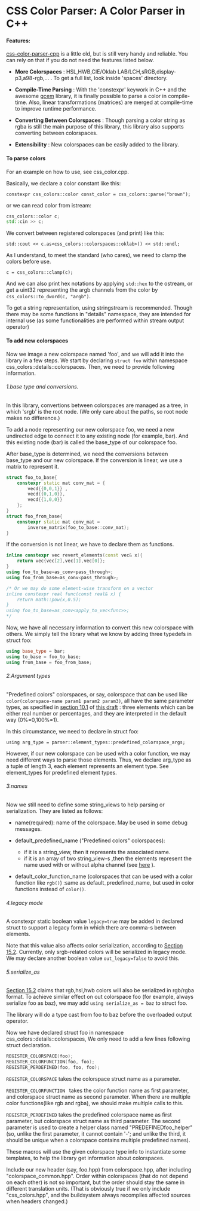 # CSS Color Parser: A Color Parser in C++

#### Features:

[css-color-parser-cpp](https://github.com/mapbox/css-color-parser-cpp) is a little old, but is still very handy and reliable. You can rely on that if you do not need the features listed below.

* **More Colorspaces** : HSL,HWB,CIE/Oklab LAB/LCH,sRGB,display-p3,a98-rgb,... . To get a full list, look inside 'spaces' directory.

* __Compile-Time Parsing__ : With the 'constexpr' keywork in C++ and the awesome [gcem](https://github.com/kthohr/gcem) library, it is finally possible to parse a color in compile-time. Also, linear transformations (matrices) are merged at compile-time to improve runtime performance.

* __Converting Between Colorspaces__ : Though parsing a color string as rgba is still the main purpose of this library, this library also supports converting between colorspaces.

* __Extensibility__ : New colorspaces can be easily added to the library. 



#### To parse colors

For an example on how to use, see css_color.cpp.



Basically, we declare a color constant  like this:

`constexpr css_colors::color const_color = css_colors::parse("brown");`

or we can read color from istream:

```C++
css_colors::color c;
std::cin >> c;
```

We convert between registered colorspaces (and print) like this:

`std::cout << c.as<css_colors::colorspaces::oklab>() << std::endl;`

As I understand, to meet the standard (who cares), we need to clamp the colors before use.

`c = css_colors::clamp(c);`



And we can also print hex notations by applying `std::hex`  to the ostream, or get a uint32 representing the argb channels from the color by `css_colors::to_dword(c, "argb")`.



To get a string representation, using stringstream is recommended. Though there may be some functions in "details" namespace, they are intended for internal use (as some functionalities are performed within stream output operator)



#### To add new colorspaces

Now we image a new colorspace named 'foo', and we will add it into the library in a few steps. We start by declaring `struct foo` within namespace css_colors:\:details::colorspaces. Then, we need to provide following information.

###### 1.base type and conversions.

In this library, convertions between colorspaces are managed as a tree, in which 'srgb' is the root node. (We only care about the paths, so root node makes no difference.)

To add a node representing our new colorspace foo, we need a new undirected edge to connect it to any existing node (for example, bar). And this existing node (bar) is called the base_type of our colorspace foo.

After base_type is determined, we need the conversions between base_type and our new colorspace. If the conversion is linear, we use a matrix to represent it.

```c++
struct foo_to_base{
    constexpr static mat conv_mat = {
        vecd{{0,0,1}} ,
        vecd{{0,1,0}},
        vecd{{1,0,0}}
    };
}
struct foo_from_base{
    constexpr static mat conv_mat = 
        inverse_matrix(foo_to_base::conv_mat);
}
```

If the conversion is not linear, we have to declare them as functions.

```c++
inline constexpr vec revert_elements(const vec& x){
    return vec{vec[2],vec[1],vec[0]};
}
using foo_to_base=as_conv<pass_through>;
using foo_from_base=as_conv<pass_through>;

/* Or we may do some element-wise transform on a vector
inline constexpr real func(const real& x) {
    return math::pow(x,0.5);
}
using foo_to_base=as_conv<apply_to_vec<func>>;
*/
```

Now, we have all necessary information to convert this new colorspace with others. We simply tell the library what we know by adding three typedefs in struct foo:

```c++
using base_type = bar;
using to_base = foo_to_base;
using from_base = foo_from_base;
```





###### 2.Argument types

"Predefined colors" colorspaces, or say, colorspace that can be used like `color(colorspace-name param1 param2 param3)`, all have the same parameter types, as specified in [section 10.1](https://www.w3.org/TR/css-color-4/#color-function) of [this draft](https://www.w3.org/TR/css-color-4/) : three elements which can be either real number or percentages, and they are interpreted in the default way (0%=0,100%=1). 

In this circumstance, we need to declare in struct foo:

`using arg_type = parser::element_types::predefined_colorspace_args;`



However, if our new colorspace can be used with a color function, we may need different ways to parse those elements. Thus, we declare arg_type as a tuple of length 3, each element represents an element type. See element_types for predefined element types.



###### 3.names

Now we still need to define some string_views to help parsing or serialization. They are listed as follows:

* name(required): name of the colorspace. May be used in some debug messages.

* default_predefined_name ("Predefined colors" colorspaces):
  
  * if it is a string_view, then it represents the associated name. 
  - if it is an array of two string_view-s ,then the elements represent the name used with or without alpha channel (see [here](https://www.w3.org/TR/css-color-4/#serializing-sRGB-values) ).

* default_color_function_name (colorspaces that can be used with a color function like `rgb()`) :same as default_predefined_name, but used in color functions instead of `color()`.

###### 4.legacy mode

A constexpr static boolean value `legacy=true` may be added in declared struct to support a legacy form in which there are comma-s between elements.

Note that this value also affects color serialization, according to [Section 15.2](https://www.w3.org/TR/css-color-4/#serializing-sRGB-values). Currently, only srgb-related colors will be serialized in legacy mode. We may declare another boolean value `out_legacy=false` to avoid this.



###### 5.serialize_as

[Section 15.2](https://www.w3.org/TR/css-color-4/#serializing-sRGB-values) claims that rgb,hsl,hwb colors will also be serialized in rgb/rgba format. To achieve similar effect on out colorspace foo (for example, always serialize foo as baz), we may add `using serialize_as = baz` to struct foo.

The library will do a type cast from foo to baz before the overloaded output operator.



Now we have declared struct foo in namespace css_colors:\:details::colorspaces, We only need to add a few lines following struct declaration. 

```c++
REGISTER_COLORSPACE(foo);
REGISTER_COLORFUNCTION(foo, foo);
REGISTER_PERDEFINED(foo, foo, foo);
```

`REGISTER_COLORSPACE` takes the colorspace struct name as a parameter.

`REGISTER_COLORFUNCTION ` takes the color function name as first parameter, and colorspace struct name as second parameter. When there are multiple color functions(like rgb and rgba), we should make multiple calls to this.

`REGISTER_PERDEFINED` takes the predefined colorspace name as first parameter, but colorspace struct name as third parameter. The second parameter is used to create a helper class named "PREDEFINEDfoo_helper" (so, unlike the first parameter, it cannot contain '-'; and unlike the third, it should be unique when a colorspace contains multiple predefined names).



These macros will use the given colorspace type info to instantiate some templates, to help the library get information about colorspaces.

Include our new header (say, foo.hpp) from colorspace.hpp, after including "colorspace_common.hpp". Order within colorspaces (that do not depend on each other) is not so important, but the order should stay the same in different translation units. (That is obviously true if we only include "css_colors.hpp", and the buildsystem always recompiles affected sources when headers changed.)
